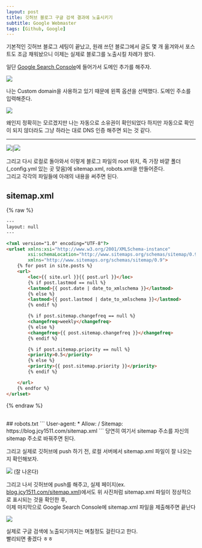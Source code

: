 ```yaml
---
layout: post
title: 깃허브 블로그 구글 검색 결과에 노출시키기
subtitle: Google Webmaster
tags: [Github, Google]
---
```

기본적인 깃허브 블로그 세팅이 끝났고, 원래 쓰던 블로그에서 글도 몇 개 옮겨와서 포스트도 조금 채워놨으니 이제는 실제로 블로그를 노출시킬 차례가 왔다.

일단 [Google Search Console](https://search.google.com/search-console/about)에 들어가서 도메인 추가를 해주자.  

![](assets/../../assets/img/google-search-console-domain-inpu.png)  

나는 Custom domain을 사용하고 있기 때문에 왼쪽 옵션을 선택했다.
도메인 주소를 입력해준다.

![](/assets/img/google-search-console-auto-checked.png)

왜인지 정확히는 모르겠지만 나는 자동으로 소유권이 확인되었다
하지만 자동으로 확인이 되지 않더라도 그냥 하라는 대로 DNS 인증 해주면 되는 것 같다.

---

![](/assets/img/add-sitemap.png)|![](/assets/img/add-robots.png)

그리고 다시 로컬로 돌아와서 이렇게 블로그 파일의 root 위치, 즉 가장 바깥 폴더(_config.yml 있는 곳 맞음)에 sitemap.xml, robots.xml을 만들어준다.  
그리고 각각의 파일들에 아래의 내용을 써주면 된다.

## sitemap.xml  
{% raw %}
``` html
---
layout: null
---

<?xml version="1.0" encoding="UTF-8"?>
<urlset xmlns:xsi="http://www.w3.org/2001/XMLSchema-instance"
        xsi:schemaLocation="http://www.sitemaps.org/schemas/sitemap/0.9 http://www.sitemaps.org/schemas/sitemap/0.9/sitemap.xsd"
        xmlns="http://www.sitemaps.org/schemas/sitemap/0.9">
    {% for post in site.posts %}
    <url>
        <loc>{{ site.url }}{{ post.url }}</loc>
        {% if post.lastmod == null %}
        <lastmod>{{ post.date | date_to_xmlschema }}</lastmod>
        {% else %}
        <lastmod>{{ post.lastmod | date_to_xmlschema }}</lastmod>
        {% endif %}

        {% if post.sitemap.changefreq == null %}
        <changefreq>weekly</changefreq>
        {% else %}
        <changefreq>{{ post.sitemap.changefreq }}</changefreq>
        {% endif %}

        {% if post.sitemap.priority == null %}
        <priority>0.5</priority>
        {% else %}
        <priority>{{ post.sitemap.priority }}</priority>
        {% endif %}

    </url>
    {% endfor %}
</urlset>
```
{% endraw %}

<br/>
## robots.txt
```
 User-agent: *
 Allow: /
 Sitemap: https://blog.jcy1511.com/sitemap.xml
```
당연히 여기서 sitemap 주소를 자신의 sitemap 주소로 바꿔주면 된다.

그리고 실제로 깃허브에 push 하기 전, 로컬 서버에서 sitemap.xml 파일이 잘 나오는지 확인해보자.

![](/assets/img/localhost-sitemap.xml.png)
(잘 나온다)

그리고 나서 깃허브에 push를 해주고, 실제 페이지(ex. [blog.jcy1511.com/sitemap.xml](https://blog.jcy1511.com/sitemap.xml))에서도 위 사진처럼 sitemap.xml 파일이 정상적으로 표시되는 것을 확인한 후,    
이제 마지막으로 Google Search Console에 sitemap.xml 파일을 제출해주면 끝난다

![](/assets/img/sitemap-success.png)

실제로 구글 검색에 노출되기까지는 며칠정도 걸린다고 한다.  
빨리되면 좋겠다 ㅎㅎ


